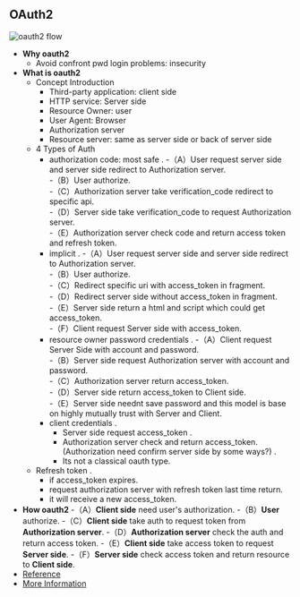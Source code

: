 ## OAuth2
![oauth2 flow](https://www.ruanyifeng.com/blogimg/asset/2014/bg2014051203.png)
- **Why oauth2**
	- Avoid confront pwd login problems: insecurity
- **What is oauth2**
	- Concept Introduction
		- Third-party application: client side
		- HTTP service: Server side
		- Resource Owner: user
		- User Agent: Browser
		- Authorization server
		- Resource server: same as server side or back of server side
	- 4 Types of Auth
		- authorization code: most safe . 
			-（A）User request server side and server side redirect to Authorization server.  
			-（B）User authorize.  
			-（C）Authorization server take verification_code redirect to specific api.  
			-（D）Server side take verification_code to request Authorization server.  
			-（E）Authorization server check code and return access token and refresh token.  
		- implicit . 
			-（A）User request server side and server side redirect to Authorization server.  
			-（B）User authorize.  
			-（C）Redirect specific uri with access_token in fragment.  
			-（D）Redirect server side without access_token in fragment.  
			-（E）Server side return a html and script which could get access_token.  
			-（F）Client request Server side with access_token.  
		- resource owner password credentials . 
			-（A）Client request Server Side with account and password.  
			-（B）Server side request Authorization server with account and password.  
			-（C）Authorization server return access_token.  
			-（D）Server side return access_token to Client side.  
			-（E）Server side neednt save password and this model is base on highly mutually trust with Server and Client.  
		- client credentials . 
			- Server side request access_token . 
			- Authorization server check and return access_token.(Authorization need confirm server side by some ways?) . 
			- Its not a classical oauth type.  
	- Refresh token . 
		- if access_token expires.  
		- request authorization server with refresh token last time return.  
		- it will receive a new access_token.  
- **How oauth2**
	-（A）**Client side** need user's authorization.
	-（B）**User** authorize.
	-（C）**Client side** take auth to request token from **Authorization server**.
	-（D）**Authorization server** check the auth and return access token.
	-（E）**Client side** take access token to request **Server side**.
	-（F）**Server side** check access token and return resource to **Client side**.
- [Reference](https://www.ruanyifeng.com/blog/2014/05/oauth_2_0.html)
- [More Information](http://www.bubblecode.net/en/2016/01/22/understanding-oauth2/)

